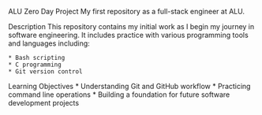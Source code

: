 ALU Zero Day Project
My first repository as a full-stack engineer at ALU.

Description
This repository contains my initial work as I begin my journey in software engineering. It includes practice with various programming tools and languages including:

	* Bash scripting
	* C programming
	* Git version control

Learning Objectives
	* Understanding Git and GitHub workflow
	* Practicing command line operations
	* Building a foundation for future software development projects
